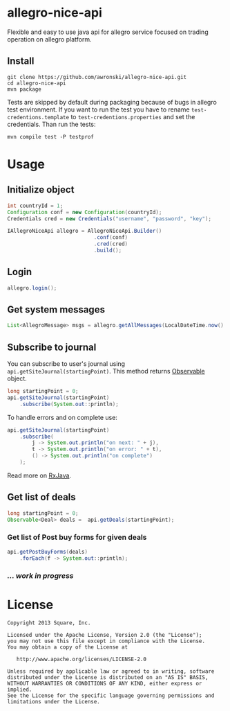 # allegro-nice-api
Flexible and easy to use java api for allegro service focused on trading operation on allegro platform.

## Install
```
git clone https://github.com/awronski/allegro-nice-api.git
cd allegro-nice-api
mvn package
```
Tests are skipped by default during packaging because of bugs in allegro test environment.
If you want to run the test you have to rename ```test-credentions.template``` to ```test-credentions.properties``` and set the credentials.
Than run the tests:
```
mvn compile test -P testprof
```

# Usage

## Initialize object
```java
int countryId = 1;
Configuration conf = new Configuration(countryId);
Credentials cred = new Credentials("username", "password", "key");

IAllegroNiceApi allegro = AllegroNiceApi.Builder()
                            .conf(conf)
                            .cred(cred)
                            .build();
```

## Login
```java
allegro.login();
```

## Get system messages
```java
List<AllegroMessage> msgs = allegro.getAllMessages(LocalDateTime.now().minusDays(30));
```

## Subscribe to journal
You can subscribe to user's journal using ```api.getSiteJournal(startingPoint)```.
This method returns [Observable](http://reactivex.io/documentation/observable.html) object.
```java
long startingPoint = 0;
api.getSiteJournal(startingPoint)
    .subscribe(System.out::println);
```

To handle errors and on complete use:
```java
api.getSiteJournal(startingPoint)
    .subscribe(
        j -> System.out.println("on next: " + j),
        t -> System.out.println("on error: " + t),
        () -> System.out.println("on complete")
    );
```
Read more on [RxJava](https://github.com/ReactiveX/RxJava).

## Get list of deals
```java
long startingPoint = 0;
Observable<Deal> deals =  api.getDeals(startingPoint);
```
### Get list of Post buy forms for given deals
```java
api.getPostBuyForms(deals)
    .forEach(f -> System.out::println);
```

### _... work in progress_

License
=======

    Copyright 2013 Square, Inc.

    Licensed under the Apache License, Version 2.0 (the "License");
    you may not use this file except in compliance with the License.
    You may obtain a copy of the License at

       http://www.apache.org/licenses/LICENSE-2.0

    Unless required by applicable law or agreed to in writing, software
    distributed under the License is distributed on an "AS IS" BASIS,
    WITHOUT WARRANTIES OR CONDITIONS OF ANY KIND, either express or implied.
    See the License for the specific language governing permissions and
    limitations under the License.
